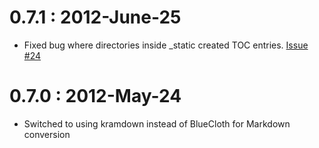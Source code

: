 # 0.7.1 : 2012-June-25

* Fixed bug where directories inside _static created TOC entries.
  [Issue #24](https://github.com/Phrogz/docubot/issues/24)

# 0.7.0 : 2012-May-24

* Switched to using kramdown instead of BlueCloth for Markdown conversion